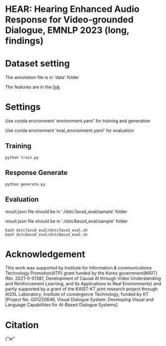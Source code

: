 # HEAR: Hearing Enhanced Audio Response for Video-grounded Dialogue, EMNLP 2023 (long, findings)

# Dataset setting
The annotation file is in 'data' folder

The features are in the [link](https://drive.google.com/drive/u/2/folders/1JGE4eeelA0QBA7BwYvj89kSClE3f9k65)

# Settings
Use conda environment 'environment.yaml' for training and generation

Use conda environment 'eval_environment.yaml' for evaluation

## Training
```
python train.py
```

## Response Generate
```
python generate.py
```

## Evaluation
result.json file should be in './dstc7avsd_eval/sample' folder

result.json file should be in './dstc8avsd_eval/sample' folder
```
bash dstc7avsd_eval/dstc7avsd_eval.sh
bash dstc8avsd_eval/dstc8avsd_eval.sh
```

# Acknowledgement
This work was supported by Institute for Information & communications Technology Promotion(IITP) grant funded by the Korea government(MSIT) (No. 2021-0-01381, Development of Causal AI through Video Understanding and Reinforcement Learning, and Its Applications to Real Environments) and partly supported by a grant of the KAIST-KT joint research project through AI2XL Laboratory, Institute of convergence Technology, funded by KT [Project No. G01220646, Visual Dialogue System: Developing Visual and Language Capabilities for AI-Based Dialogue Systems]

# Citation

{"ar"
